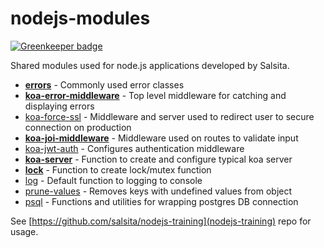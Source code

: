 # nodejs-modules

[![Greenkeeper badge](https://badges.greenkeeper.io/salsita/nodejs-modules.svg)](https://greenkeeper.io/)

Shared modules used for node.js applications developed by Salsita.

- **[errors](./packages/errors)** - Commonly used error classes
- **[koa-error-middleware](./packages/koa-error-middleware)** - Top level middleware for catching and displaying errors
- [koa-force-ssl](./packages/koa-force-ssl) - Middleware and server used to redirect user to secure connection on production
- **[koa-joi-middleware](./packages/koa-joi-middleware)** - Middleware used on routes to validate input
- [koa-jwt-auth](./packages/koa-jwt-auth) - Configures authentication middleware
- **[koa-server](./packages/koa-server)** - Function to create and configure typical koa server
- **[lock](./packages/lock)** - Function to create lock/mutex function
- [log](./packages/log) - Default function to logging to console
- [prune-values](./packages/prune-values) - Removes keys with undefined values from object
- [psql](./packages/psql) - Functions and utilities for wrapping postgres DB connection

See [https://github.com/salsita/nodejs-training](nodejs-training) repo for usage.
